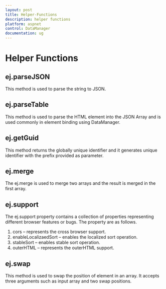 ```yaml
---
layout: post
title: Helper-Functions
description: helper functions
platform: aspnet
control: DataManager
documentation: ug
---
```


# Helper Functions

## ej.parseJSON

This method is used to parse the string to JSON. 

## ej.parseTable

This method is used to parse the HTML element into the JSON Array and is used commonly in element binding using DataManager.

## ej.getGuid

This method returns the globally unique identifier and it generates unique identifier with the prefix provided as parameter.

## ej.merge

The ej.merge is used to merge two arrays and the result is merged in the first array. 

## ej.support

The ej.support property contains a collection of properties representing different browser features or bugs. The property are as follows.

1. cors – represents the cross browser support.
2. enableLocalizaedSort – enables the localized sort operation.
3. stableSort – enables stable sort operation.
4. outerHTML – represents the outerHTML support.

## ej.swap

This method is used to swap the position of element in an array. It accepts three arguments such as input array and two swap positions.

